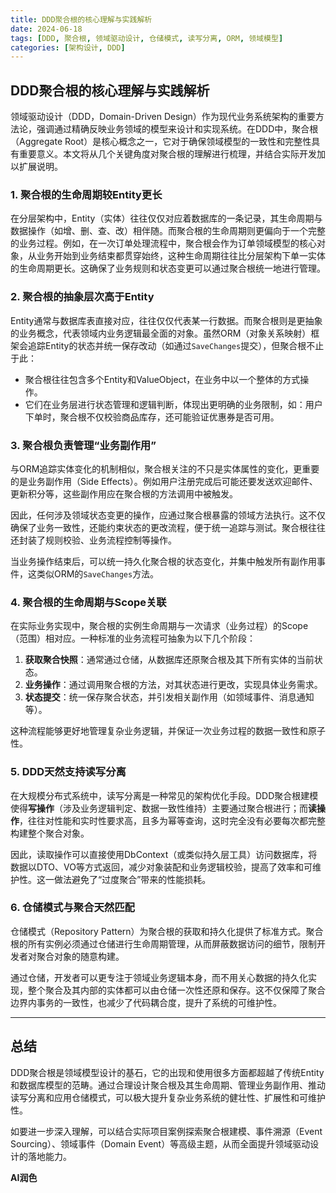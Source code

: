 ```yaml
---
title: DDD聚合根的核心理解与实践解析
date: 2024-06-18
tags: [DDD, 聚合根, 领域驱动设计, 仓储模式, 读写分离, ORM, 领域模型]
categories: [架构设计, DDD]
---
```


## DDD聚合根的核心理解与实践解析

领域驱动设计（DDD，Domain-Driven Design）作为现代业务系统架构的重要方法论，强调通过精确反映业务领域的模型来设计和实现系统。在DDD中，聚合根（Aggregate Root）是核心概念之一，它对于确保领域模型的一致性和完整性具有重要意义。本文将从几个关键角度对聚合根的理解进行梳理，并结合实际开发加以扩展说明。

### 1. 聚合根的生命周期较Entity更长

在分层架构中，Entity（实体）往往仅仅对应着数据库的一条记录，其生命周期与数据操作（如增、删、查、改）相伴随。而聚合根的生命周期则更偏向于一个完整的业务过程。例如，在一次订单处理流程中，聚合根会作为订单领域模型的核心对象，从业务开始到业务结束都贯穿始终，这种生命周期往往比分层架构下单一实体的生命周期更长。这确保了业务规则和状态变更可以通过聚合根统一地进行管理。

### 2. 聚合根的抽象层次高于Entity

Entity通常与数据库表直接对应，往往仅仅代表某一行数据。而聚合根则是更抽象的业务概念，代表领域内业务逻辑最全面的对象。虽然ORM（对象关系映射）框架会追踪Entity的状态并统一保存改动（如通过`SaveChanges`提交），但聚合根不止于此：

- 聚合根往往包含多个Entity和ValueObject，在业务中以一个整体的方式操作。
- 它们在业务层进行状态管理和逻辑判断，体现出更明确的业务限制，如：用户下单时，聚合根不仅校验商品库存，还可能验证优惠券是否可用。

### 3. 聚合根负责管理“业务副作用”

与ORM追踪实体变化的机制相似，聚合根关注的不只是实体属性的变化，更重要的是业务副作用（Side Effects）。例如用户注册完成后可能还要发送欢迎邮件、更新积分等，这些副作用应在聚合根的方法调用中被触发。

因此，任何涉及领域状态变更的操作，应通过聚合根暴露的领域方法执行。这不仅确保了业务一致性，还能约束状态的更改流程，便于统一追踪与测试。聚合根往往还封装了规则校验、业务流程控制等操作。

当业务操作结束后，可以统一持久化聚合根的状态变化，并集中触发所有副作用事件，这类似ORM的`SaveChanges`方法。

### 4. 聚合根的生命周期与Scope关联

在实际业务实现中，聚合根的实例生命周期与一次请求（业务过程）的Scope（范围）相对应。一种标准的业务流程可抽象为以下几个阶段：

1. **获取聚合快照**：通常通过仓储，从数据库还原聚合根及其下所有实体的当前状态。
2. **业务操作**：通过调用聚合根的方法，对其状态进行更改，实现具体业务需求。
3. **状态提交**：统一保存聚合状态，并引发相关副作用（如领域事件、消息通知等）。

这种流程能够更好地管理复杂业务逻辑，并保证一次业务过程的数据一致性和原子性。

### 5. DDD天然支持读写分离

在大规模分布式系统中，读写分离是一种常见的架构优化手段。DDD聚合根建模使得**写操作**（涉及业务逻辑判定、数据一致性维持）主要通过聚合根进行；而**读操作**，往往对性能和实时性要求高，且多为幂等查询，这时完全没有必要每次都完整构建整个聚合对象。

因此，读取操作可以直接使用DbContext（或类似持久层工具）访问数据库，将数据以DTO、VO等方式返回，减少对象装配和业务逻辑校验，提高了效率和可维护性。这一做法避免了“过度聚合”带来的性能损耗。

### 6. 仓储模式与聚合天然匹配

仓储模式（Repository Pattern）为聚合根的获取和持久化提供了标准方式。聚合根的所有实例必须通过仓储进行生命周期管理，从而屏蔽数据访问的细节，限制开发者对聚合对象的随意构建。

通过仓储，开发者可以更专注于领域业务逻辑本身，而不用关心数据的持久化实现，整个聚合及其内部的实体都可以由仓储一次性还原和保存。这不仅保障了聚合边界内事务的一致性，也减少了代码耦合度，提升了系统的可维护性。

---

## 总结

DDD聚合根是领域模型设计的基石，它的出现和使用很多方面都超越了传统Entity和数据库模型的范畴。通过合理设计聚合根及其生命周期、管理业务副作用、推动读写分离和应用仓储模式，可以极大提升复杂业务系统的健壮性、扩展性和可维护性。

如要进一步深入理解，可以结合实际项目案例探索聚合根建模、事件溯源（Event Sourcing）、领域事件（Domain Event）等高级主题，从而全面提升领域驱动设计的落地能力。

**AI润色**